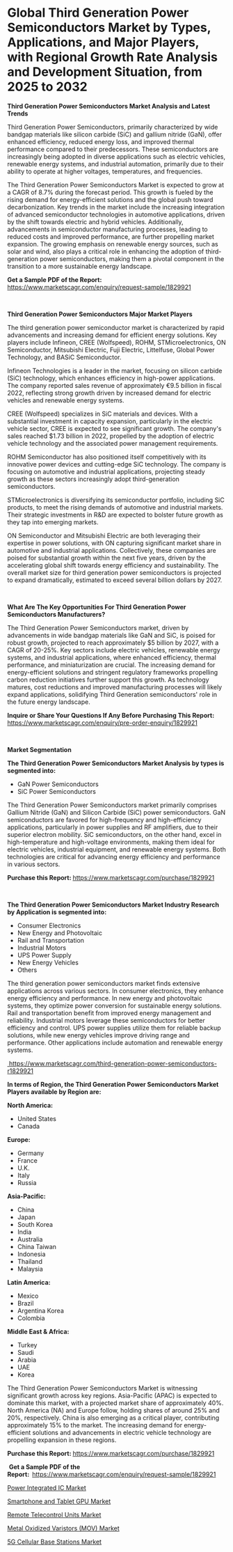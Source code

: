 <p><h1>Global Third Generation Power Semiconductors Market by Types, Applications, and Major Players, with Regional Growth Rate Analysis and Development Situation, from 2025 to 2032</h1></p><p><strong>Third Generation Power Semiconductors Market Analysis and Latest Trends</strong></p>
<p><p>Third Generation Power Semiconductors, primarily characterized by wide bandgap materials like silicon carbide (SiC) and gallium nitride (GaN), offer enhanced efficiency, reduced energy loss, and improved thermal performance compared to their predecessors. These semiconductors are increasingly being adopted in diverse applications such as electric vehicles, renewable energy systems, and industrial automation, primarily due to their ability to operate at higher voltages, temperatures, and frequencies.</p><p>The Third Generation Power Semiconductors Market is expected to grow at a CAGR of 8.7% during the forecast period. This growth is fueled by the rising demand for energy-efficient solutions and the global push toward decarbonization. Key trends in the market include the increasing integration of advanced semiconductor technologies in automotive applications, driven by the shift towards electric and hybrid vehicles. Additionally, advancements in semiconductor manufacturing processes, leading to reduced costs and improved performance, are further propelling market expansion. The growing emphasis on renewable energy sources, such as solar and wind, also plays a critical role in enhancing the adoption of third-generation power semiconductors, making them a pivotal component in the transition to a more sustainable energy landscape.</p></p>
<p><strong>Get a Sample PDF of the Report:&nbsp;</strong> <a href="https://www.marketscagr.com/enquiry/request-sample/1829921?utm_campaign=2114&utm_medium=2&utm_source=Github&utm_content=ia&utm_term=06042025&utm_id=third-generation-power-semiconductors">https://www.marketscagr.com/enquiry/request-sample/1829921</a></p>
<p>&nbsp;</p>
<p><strong>Third Generation Power Semiconductors Major Market Players</strong></p>
<p><p>The third generation power semiconductor market is characterized by rapid advancements and increasing demand for efficient energy solutions. Key players include Infineon, CREE (Wolfspeed), ROHM, STMicroelectronics, ON Semiconductor, Mitsubishi Electric, Fuji Electric, Littelfuse, Global Power Technology, and BASiC Semiconductor. </p><p>Infineon Technologies is a leader in the market, focusing on silicon carbide (SiC) technology, which enhances efficiency in high-power applications. The company reported sales revenue of approximately €9.5 billion in fiscal 2022, reflecting strong growth driven by increased demand for electric vehicles and renewable energy systems.</p><p>CREE (Wolfspeed) specializes in SiC materials and devices. With a substantial investment in capacity expansion, particularly in the electric vehicle sector, CREE is expected to see significant growth. The company's sales reached $1.73 billion in 2022, propelled by the adoption of electric vehicle technology and the associated power management requirements.</p><p>ROHM Semiconductor has also positioned itself competitively with its innovative power devices and cutting-edge SiC technology. The company is focusing on automotive and industrial applications, projecting steady growth as these sectors increasingly adopt third-generation semiconductors.</p><p>STMicroelectronics is diversifying its semiconductor portfolio, including SiC products, to meet the rising demands of automotive and industrial markets. Their strategic investments in R&D are expected to bolster future growth as they tap into emerging markets.</p><p>ON Semiconductor and Mitsubishi Electric are both leveraging their expertise in power solutions, with ON capturing significant market share in automotive and industrial applications. Collectively, these companies are poised for substantial growth within the next five years, driven by the accelerating global shift towards energy efficiency and sustainability. The overall market size for third generation power semiconductors is projected to expand dramatically, estimated to exceed several billion dollars by 2027.</p></p>
<p>&nbsp;</p>
<p><strong>What Are The Key Opportunities For Third Generation Power Semiconductors Manufacturers?</strong></p>
<p><p>The Third Generation Power Semiconductors market, driven by advancements in wide bandgap materials like GaN and SiC, is poised for robust growth, projected to reach approximately $5 billion by 2027, with a CAGR of 20-25%. Key sectors include electric vehicles, renewable energy systems, and industrial applications, where enhanced efficiency, thermal performance, and miniaturization are crucial. The increasing demand for energy-efficient solutions and stringent regulatory frameworks propelling carbon reduction initiatives further support this growth. As technology matures, cost reductions and improved manufacturing processes will likely expand applications, solidifying Third Generation semiconductors' role in the future energy landscape.</p></p>
<p><strong>Inquire or Share Your Questions If Any Before Purchasing This Report:</strong> <a href="https://www.marketscagr.com/enquiry/pre-order-enquiry/1829921?utm_campaign=2114&utm_medium=2&utm_source=Github&utm_content=ia&utm_term=06042025&utm_id=third-generation-power-semiconductors">https://www.marketscagr.com/enquiry/pre-order-enquiry/1829921</a></p>
<p>&nbsp;</p>
<p><strong>Market Segmentation</strong></p>
<p><strong>The Third Generation Power Semiconductors Market Analysis by types is segmented into:</strong></p>
<p><ul><li>GaN Power Semiconductors</li><li>SiC Power Semiconductors</li></ul></p>
<p><p>The Third Generation Power Semiconductors market primarily comprises Gallium Nitride (GaN) and Silicon Carbide (SiC) power semiconductors. GaN semiconductors are favored for high-frequency and high-efficiency applications, particularly in power supplies and RF amplifiers, due to their superior electron mobility. SiC semiconductors, on the other hand, excel in high-temperature and high-voltage environments, making them ideal for electric vehicles, industrial equipment, and renewable energy systems. Both technologies are critical for advancing energy efficiency and performance in various sectors.</p></p>
<p><strong>Purchase this Report:&nbsp;</strong><a href="https://www.marketscagr.com/purchase/1829921?utm_campaign=2114&utm_medium=2&utm_source=Github&utm_content=ia&utm_term=06042025&utm_id=third-generation-power-semiconductors">https://www.marketscagr.com/purchase/1829921</a></p>
<p>&nbsp;</p>
<p><strong>The Third Generation Power Semiconductors Market Industry Research by Application is segmented into:</strong></p>
<p><ul><li>Consumer Electronics</li><li>New Energy and Photovoltaic</li><li>Rail and Transportation</li><li>Industrial Motors</li><li>UPS Power Supply</li><li>New Energy Vehicles</li><li>Others</li></ul></p>
<p><p>The third generation power semiconductors market finds extensive applications across various sectors. In consumer electronics, they enhance energy efficiency and performance. In new energy and photovoltaic systems, they optimize power conversion for sustainable energy solutions. Rail and transportation benefit from improved energy management and reliability. Industrial motors leverage these semiconductors for better efficiency and control. UPS power supplies utilize them for reliable backup solutions, while new energy vehicles improve driving range and performance. Other applications include automation and renewable energy systems.</p></p>
<p><a href="https://www.marketscagr.com/third-generation-power-semiconductors-r1829921?utm_campaign=2114&utm_medium=2&utm_source=Github&utm_content=ia&utm_term=06042025&utm_id=third-generation-power-semiconductors">&nbsp;https://www.marketscagr.com/third-generation-power-semiconductors-r1829921</a></p>
<p><strong>In terms of Region, the Third Generation Power Semiconductors Market Players available by Region are:</strong></p>
<p>
    <p> <strong> North America: </strong>
        <ul>
            <li>United States</li>
            <li>Canada</li>
        </ul>
        </p> 
    <p> <strong> Europe: </strong>
        <ul>
            <li>Germany</li>
            <li>France</li>
            <li>U.K.</li>
            <li>Italy</li>
            <li>Russia</li>
        </ul>
        </p> 
    <p> <strong> Asia-Pacific: </strong>
        <ul>
            <li>China</li>
            <li>Japan</li>
            <li>South Korea</li>
            <li>India</li>
            <li>Australia</li>
            <li>China Taiwan</li>
            <li>Indonesia</li>
            <li>Thailand</li>
            <li>Malaysia</li>
        </ul>
        </p> 
    <p> <strong> Latin America: </strong>
        <ul>
            <li>Mexico</li>
            <li>Brazil</li>
            <li>Argentina Korea</li>
            <li>Colombia</li>
        </ul>
        </p> 
    <p> <strong> Middle East & Africa: </strong>
        <ul>
            <li>Turkey</li>
            <li>Saudi</li>
            <li>Arabia</li>
            <li>UAE</li>
            <li>Korea</li>
        </ul>
    </p>
    </p>
<p><p>The Third Generation Power Semiconductors Market is witnessing significant growth across key regions. Asia-Pacific (APAC) is expected to dominate this market, with a projected market share of approximately 40%. North America (NA) and Europe follow, holding shares of around 25% and 20%, respectively. China is also emerging as a critical player, contributing approximately 15% to the market. The increasing demand for energy-efficient solutions and advancements in electric vehicle technology are propelling expansion in these regions.</p></p>
<p><strong>Purchase this Report: </strong><a href="https://www.marketscagr.com/purchase/1829921?utm_campaign=2114&utm_medium=2&utm_source=Github&utm_content=ia&utm_term=06042025&utm_id=third-generation-power-semiconductors">https://www.marketscagr.com/purchase/1829921</a></p>
<p>&nbsp;<strong>Get a Sample PDF of the Report:&nbsp;&nbsp;</strong><a href="https://www.marketscagr.com/enquiry/request-sample/1829921?utm_campaign=2114&utm_medium=2&utm_source=Github&utm_content=ia&utm_term=06042025&utm_id=third-generation-power-semiconductors">https://www.marketscagr.com/enquiry/request-sample/1829921</a></p>
<p><strong></strong></p>
<p><p><a href="https://github.com/suzorfazlikb/Market-Research-Report-List-1/blob/main/power-integrated-ic-market.md?utm_campaign=2114&utm_medium=2&utm_source=Github&utm_content=ia&utm_term=06042025&utm_id=third-generation-power-semiconductors">Power Integrated IC Market</a></p><p><a href="https://github.com/tamvrosiya/Market-Research-Report-List-6/blob/main/smartphone-and-tablet-gpu-market.md?utm_campaign=2114&utm_medium=2&utm_source=Github&utm_content=ia&utm_term=06042025&utm_id=third-generation-power-semiconductors">Smartphone and Tablet GPU Market</a></p><p><a href="https://github.com/irisadoranrx/Market-Research-Report-List-1/blob/main/remote-telecontrol-units-market.md?utm_campaign=2114&utm_medium=2&utm_source=Github&utm_content=ia&utm_term=06042025&utm_id=third-generation-power-semiconductors">Remote Telecontrol Units Market</a></p><p><a href="https://github.com/sionepeppess/Market-Research-Report-List-1/blob/main/metal-oxidized-varistors-mov-market.md?utm_campaign=2114&utm_medium=2&utm_source=Github&utm_content=ia&utm_term=06042025&utm_id=third-generation-power-semiconductors">Metal Oxidized Varistors (MOV) Market</a></p><p><a href="https://github.com/pizolina/Market-Research-Report-List-7/blob/main/5g-cellular-base-stations-market.md?utm_campaign=2114&utm_medium=2&utm_source=Github&utm_content=ia&utm_term=06042025&utm_id=third-generation-power-semiconductors">5G Cellular Base Stations Market</a></p></p>